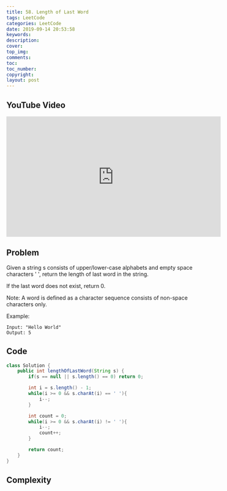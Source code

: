 ```yaml
---
title: 58. Length of Last Word
tags: LeetCode
categories: LeetCode
date: 2019-09-14 20:53:58
keywords:
description:
cover:
top_img:
comments:
toc:
toc_number:
copyright:
layout: post
---
```


## YouTube Video

<iframe width="560" height="315" src="https://www.youtube.com/embed/QO3LXVESGbk" frameborder="0" allow="accelerometer; autoplay; encrypted-media; gyroscope; picture-in-picture" allowfullscreen></iframe>

## Problem

Given a string s consists of upper/lower-case alphabets and empty space characters ' ', return the length of last word in the string.

If the last word does not exist, return 0.

Note: A word is defined as a character sequence consists of non-space characters only.

Example:

```
Input: "Hello World"
Output: 5
```

## Code

```java
class Solution {
    public int lengthOfLastWord(String s) {
        if(s == null || s.length() == 0) return 0;

        int i = s.length() - 1;
        while(i >= 0 && s.charAt(i) == ' '){
            i--;
        }

        int count = 0;
        while(i >= 0 && s.charAt(i) != ' '){
            i--;
            count++;
        }

        return count;
    }
}
```

## Complexity

